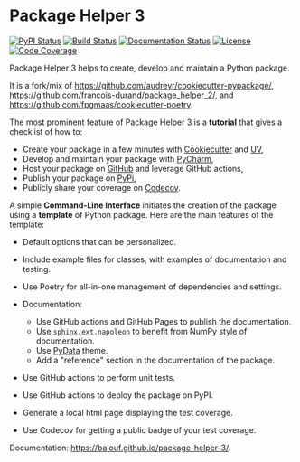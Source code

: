 # Package Helper 3

[![PyPI Status](https://img.shields.io/pypi/v/package-helper-3.svg)](https://pypi.python.org/pypi/package-helper-3)
[![Build Status](https://github.com/balouf/package-helper-3/actions/workflows/main.yml/badge.svg?branch=main)](https://github.com/balouf/package-helper-3/actions?query=workflow%3Amain)
[![Documentation Status](https://github.com/balouf/package-helper-3/actions/workflows/docs.yml/badge.svg?branch=main)](https://github.com/balouf/package-helper-3/actions?query=workflow%3Adocs)
[![License](https://img.shields.io/github/license/balouf/package-helper-3)](https://github.com/balouf/package-helper-3/blob/main/LICENSE)
[![Code Coverage](https://codecov.io/gh/balouf/package-helper-3/branch/main/graphs/badge.svg)](https://codecov.io/gh/balouf/package-helper-3/tree/main)


Package Helper 3 helps to create, develop and maintain a Python package.

It is a fork/mix of https://github.com/audreyr/cookiecutter-pypackage/, https://github.com/francois-durand/package_helper_2/, and https://github.com/fpgmaas/cookiecutter-poetry.

The most prominent feature of Package Helper 3 is a **tutorial** that gives a checklist of how to:

- Create your package in a few minutes with [Cookiecutter][CC] and [UV],
- Develop and maintain your package with [PyCharm][PC],
- Host your package on [GitHub][GH] and leverage GitHub actions,
- Publish your package on [PyPi][PP],
- Publicly share your coverage on [Codecov][CO].

A simple **Command-Line Interface** initiates the creation of the package using a **template** of Python package.
Here are the main features of the template:

- Default options that can be personalized.
- Include example files for classes, with examples of documentation and testing.
- Use Poetry for all-in-one management of dependencies and settings.
- Documentation:

  - Use GitHub actions and GitHub Pages to publish the documentation.
  - Use ``sphinx.ext.napoleon`` to benefit from NumPy style of documentation.
  - Use [PyData][PD] theme.
  - Add a "reference" section in the documentation of the package.

- Use GitHub actions to perform unit tests.
- Use GitHub actions to deploy the package on PyPI.
- Generate a local html page displaying the test coverage.
- Use Codecov for getting a public badge of your test coverage.

Documentation: https://balouf.github.io/package-helper-3/.

[CC]: https://github.com/audreyr/cookiecutter
[UV]: https://docs.astral.sh/uv/
[PC]: https://www.jetbrains.com/pycharm
[GH]: https://github.com
[PP]: https://pypi.python.org/pypi
[CO]: https://app.codecov.io/gh/
[RTD]: https://sphinx-rtd-theme.readthedocs.io/en/stable/
[PD]: https://pydata-sphinx-theme.readthedocs.io/en/stable/